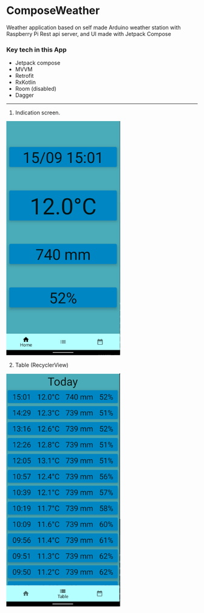 # ComposeWeather

Weather application based on self made Arduino weather station with Raspberry Pi Rest api server, and UI made with Jetpack Compose

### Key tech in this App 
+ Jetpack compose
+ MVVM
+ Retrofit
+ RxKotlin
+ Room (disabled)
+ Dagger


---
1. Indication screen.

<img src="Screenshots/home.png" width="300">

2. Table (RecyclerView)

<img src="Screenshots/table.png" width="300">

